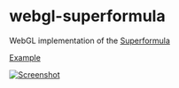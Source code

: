 # webgl-superformula

WebGL implementation of the [Superformula](http://en.wikipedia.org/wiki/Superformula)

[Example](https://davebrent.github.io/webgl-superformula/)

[![Screenshot](https://davebrent.github.io/webgl-superformula/screenshot.png)](https://davebrent.github.io/webgl-superformula/)
